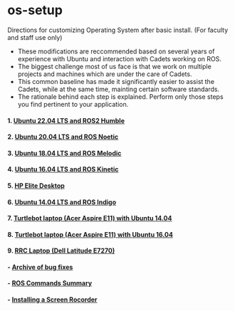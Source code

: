 # os-setup
Directions for customizing Operating System after basic install. (For faculty and staff use only)

- These modifications are reccommended based on several years of experience with Ubuntu and interaction with Cadets working on ROS. 
- The biggest challenge most of us face is that we work on multiple projects and machines which are under the care of Cadets. 
- This common baseline has made it significantly easier to assist the Cadets, while at the same time, mainting certain software standards.
- The rationale behind each step is explained. Perform only those steps you find pertinent to your application. 
#### 1. [Ubuntu 22.04 LTS and ROS2 Humble](https://github.com/westpoint-robotics/os-setup/blob/master/ubuntu22_ros2.md)
#### 2. [Ubuntu 20.04 LTS and ROS Noetic](https://github.com/westpoint-robotics/os-setup/blob/master/ubuntu20_ros.md)
#### 3. [Ubuntu 18.04 LTS and ROS Melodic](https://github.com/westpoint-robotics/os-setup/blob/master/ubuntu18_ros.md)
#### 4. [Ubuntu 16.04 LTS and ROS Kinetic](https://github.com/westpoint-robotics/os-setup/blob/master/ubuntu16_ros.md)
#### 5. [HP Elite Desktop](https://github.com/westpoint-robotics/os-setup/blob/master/HPelite.md)
#### 6. [Ubuntu 14.04 LTS and ROS Indigo](https://github.com/westpoint-robotics/os-setup/blob/master/ubuntu14.md)
#### 7. [Turtlebot laptop (Acer Aspire E11) with Ubuntu 14.04](https://github.com/westpoint-robotics/os-setup/blob/master/turtlebot_acer_14.md)
#### 8. [Turtlebot laptop (Acer Aspire E11) with Ubuntu 16.04](https://github.com/westpoint-robotics/os-setup/blob/master/turtlebot_acer_16.md)
#### 9. [RRC Laptop (Dell Latitude E7270)](https://github.com/westpoint-robotics/os-setup/blob/master/rrc_e7270.md)
#### - [Archive of bug fixes](https://github.com/westpoint-robotics/os-setup/blob/master/bugfixes.md)
#### - [ROS Commands Summary](https://github.com/westpoint-robotics/os-setup/blob/master/ros-commands.md)
#### - [Installing a Screen Rocorder](https://github.com/westpoint-robotics/os-setup/blob/master/screen_recorder.md)
